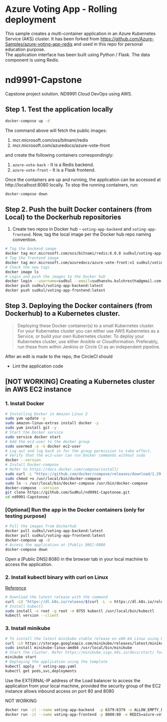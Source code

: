 

# Azure Voting App -  Rolling deployment 
This sample creates a multi-container application in an Azure Kubernetes Service (AKS) cluster. It has been forked from https://github.com/Azure-Samples/azure-voting-app-redis and used in this repo for personal education purpose.  
The application interface has been built using Python / Flask. The data component is using Redis.



# nd9991-Capstone
Capstone project solution. ND9991 Cloud DevOps using AWS. 
## Step 1. Test the application locally
```bash
docker-compose up -d
```

The command above will fetch the public images:
1. mcr.microsoft.com/oss/bitnami/redis
2. mcr.microsoft.com/azuredocs/azure-vote-front 

and create the following containers correspondingly:
1. `azure-vote-back` - It is a Redis backend.
2. `azure-vote-front` - It is a Flask frontend. 

Once the containers are up and running, the application can be accessed at http://localhost:8080 locally.  To stop the running containers, run:
```bash
docker-compose down
```


## Step 2. Push the built Docker containers (from Local) to the Dockerhub repositories

1. Create two repos in Docker hub - `voting-app-backend` and `voting-app-frontend`. Now, tag the local image per the Docker hub repo naming convention. 
```bash
# Tag the backend image
docker tag mcr.microsoft.com/oss/bitnami/redis:6.0.8 sudkul/voting-app-backend:latest
# Tag the frontend image
docker tag mcr.microsoft.com/azuredocs/azure-vote-front:v1 sudkul/voting-app-frontend:latest
# Check the new tags 
docker image ls
# Login and push the images to the Docker hub
docker login --username=sudkul --email=sudhanshu.kulshrestha@gmail.com
docker push sudkul/voting-app-backend:latest
docker push sudkul/voting-app-frontend:latest
```

## Step 3. Deploying the Docker containers (from Dockerhub) to a Kubernetes cluster. 
>Deploying these Docker container(s) to a small Kubernetes cluster. For your Kubernetes cluster you can either use AWS Kubernetes as a Service, or build your own Kubernetes cluster. To deploy your Kubernetes cluster, use either Ansible or Cloudformation. Preferably, run these from within Jenkins or Circle CI as an independent pipeline.


After an edit is made to the repo, the CircleCI should
- Lint the application code



## [NOT WORKING] Creating a Kubernetes cluster in AWS EC2 instance
### 1. Install Docker
```bash
# Installing Docker in Amazon Linux 2
sudo yum update -y
sudo amazon-linux-extras install docker -y
sudo yum install git -y
# Start the Docker service
sudo service docker start
# Add the ec2-user to the docker group
sudo usermod -a -G docker ec2-user
# Log out and log back in for the group permission to take effect.
# Verify that the ec2-user can run Docker commands without sudo
docker --version
# Install Docker-compose
# Refer to https://docs.docker.com/compose/install/
sudo curl -L "https://github.com/docker/compose/releases/download/1.29.2/docker-compose-$(uname -s)-$(uname -m)" -o /usr/local/bin/docker-compose
sudo chmod +x /usr/local/bin/docker-compose
sudo ln -s /usr/local/bin/docker-compose /usr/bin/docker-compose
docker-compose --version
git clone https://github.com/SudKul/nd9991-Capstonoe.git
cd nd9991-Capstonoe/
```

### [Optional] Run the app in the Docker containers (only for testing purpose)
```bash
# Pull the images from Dockerhub
docker pull sudkul/voting-app-backend:latest
docker pull sudkul/voting-app-frontend:latest
docker-compose up -d
# Access the application at [Public DNS]:8080
docker-compose down
```
Open a [Public DNS]:8080 in the browser tab in your local machine to access the application. 


### 2. Install kubectl binary with curl on Linux 
[Reference](https://kubernetes.io/docs/tasks/tools/install-kubectl-linux/#install-kubectl-binary-with-curl-on-linux)
```bash
# Download the latest release with the command
curl -LO "https://dl.k8s.io/release/$(curl -L -s https://dl.k8s.io/release/stable.txt)/bin/linux/amd64/kubectl"
# Install kubectl
sudo install -o root -g root -m 0755 kubectl /usr/local/bin/kubectl
kubectl version --client
```
### 3. Install minikube
```bash
# To install the latest minikube stable release on x86-64 Linux using binary download:
curl -LO https://storage.googleapis.com/minikube/releases/latest/minikube-linux-amd64
sudo install minikube-linux-amd64 /usr/local/bin/minikube
# Start the cluster. Refer https://minikube.sigs.k8s.io/docs/start/ for more details
minikube start
# Deploying the application using the template
kubectl apply -f voting-app.yaml
kubectl get pods,svc,deployments
```
Use the EXTERNAL-IP address of the Load balancer to access the application from your local machine, provided the security group of  the EC2 instance allows inbound access on port 80 and 8080



NOT WORKING
```bash
docker run -it --name voting-app-backend  -p 6379:6379 -e ALLOW_EMPTY_PASSWORD="yes" sudkul/voting-app-backend:latest
docker run -it --name voting-app-frontend -p 8080:80 -e REDIS=azure-vote-back sudkul/voting-app-frontend:latest 
````